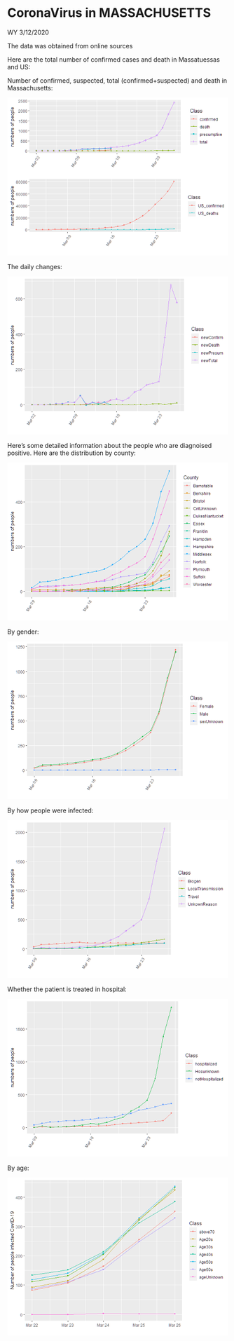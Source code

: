 CoronaVirus in MASSACHUSETTS
================
WY
3/12/2020

The data was obtained from online sources

Here are the total number of confirmed cases and death in Massatuessas
and US:

Number of confirmed, suspected, total (confirmed+suspected) and death in
Massachusetts:

![](Report_MA_files/figure-gfm/plotting-1.png)<!-- -->

The daily changes:

![](Report_MA_files/figure-gfm/plotting%20for%20daily%20changes-1.png)<!-- -->

Here’s some detailed information about the people who are diagnoised
positive. Here are the distribution by county:

![](Report_MA_files/figure-gfm/unnamed-chunk-1-1.png)<!-- -->

By gender:

![](Report_MA_files/figure-gfm/unnamed-chunk-2-1.png)<!-- -->

By how people were infected:

![](Report_MA_files/figure-gfm/unnamed-chunk-3-1.png)<!-- -->

Whether the patient is treated in hospital:

![](Report_MA_files/figure-gfm/unnamed-chunk-4-1.png)<!-- -->

By age:

![](Report_MA_files/figure-gfm/age-1.png)<!-- -->
